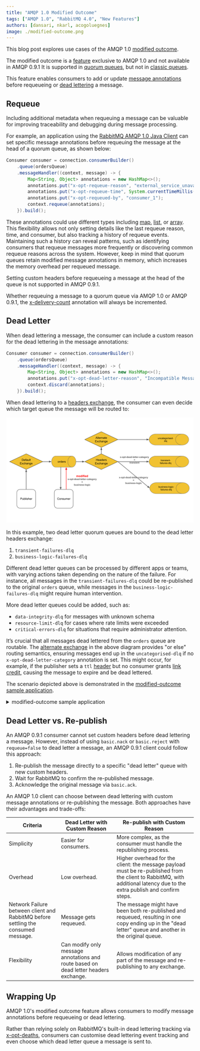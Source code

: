 ```yaml
---
title: "AMQP 1.0 Modified Outcome"
tags: ["AMQP 1.0", "RabbitMQ 4.0", "New Features"]
authors: [dansari, nkarl, acogoluegnes]
image: ./modified-outcome.png
---
```


This blog post explores use cases of the AMQP 1.0 [modified outcome](https://docs.oasis-open.org/amqp/core/v1.0/os/amqp-core-messaging-v1.0-os.html#type-modified).

<!-- truncate -->

The modified outcome is a [feature](/docs/amqp#outcomes) exclusive to AMQP 1.0 and not available in AMQP 0.9.1
It is supported in [quorum queues](/docs/quorum-queues), but not in [classic queues](/docs/classic-queues).

This feature enables consumers to add or update [message annotations](https://docs.oasis-open.org/amqp/core/v1.0/os/amqp-core-messaging-v1.0-os.html#type-message-annotations) before requeueing or [dead lettering](/docs/dlx) a message.

## Requeue

Including additional metadata when requeuing a message can be valuable for improving traceability and debugging during message processing.

For example, an application using the [RabbitMQ AMQP 1.0 Java Client](https://github.com/rabbitmq/rabbitmq-amqp-java-client) can set specific message annotations before requeuing the message at the head of a quorum queue, as shown below:
```java
Consumer consumer = connection.consumerBuilder()
    .queue(ordersQueue)
    .messageHandler((context, message) -> {
        Map<String, Object> annotations = new HashMap<>();
        annotations.put("x-opt-requeue-reason", "external_service_unavailable");
        annotations.put("x-opt-requeue-time", System.currentTimeMillis());
        annotations.put("x-opt-requeued-by", "consumer_1");
        context.requeue(annotations);
    }).build();
```

These annotations could use different types including [map](https://docs.oasis-open.org/amqp/core/v1.0/os/amqp-core-types-v1.0-os.html#type-map), [list](https://docs.oasis-open.org/amqp/core/v1.0/os/amqp-core-types-v1.0-os.html#type-list), or [array](https://docs.oasis-open.org/amqp/core/v1.0/os/amqp-core-types-v1.0-os.html#type-array).
This flexibility allows not only setting details like the last requeue reason, time, and consumer, but also tracking a history of requeue events.
Maintaining such a history can reveal patterns, such as identifying consumers that requeue messages more frequently or discovering common requeue reasons across the system.
However, keep in mind that quorum queues retain modified message annotations in memory, which increases the memory overhead per requeued message.

Setting custom headers before requeueing a message at the head of the queue is not supported in AMQP 0.9.1.

Whether requeuing a message to a quorum queue via AMQP 1.0 or AMQP 0.9.1, the [x-delivery-count](https://www.rabbitmq.com/docs/quorum-queues#poison-message-handling) annotation will always be incremented.

## Dead Letter

When dead lettering a message, the consumer can include a custom reason for the dead lettering in the message annotations:
```java
Consumer consumer = connection.consumerBuilder()
    .queue(ordersQueue)
    .messageHandler((context, message) -> {
        Map<String, Object> annotations = new HashMap<>();
        annotations.put("x-opt-dead-letter-reason", "Incompatible Message Format");
        context.discard(annotations);
    }).build();
```

When dead lettering to a [headers exchange](/tutorials/amqp-concepts#exchange-headers), the consumer can even decide which target queue the message will be routed to:

![An AMQP 1.0 consumer can use the modified outcome to decide which dead letter queue a message is routed to.](modified-outcome.svg)

In this example, two dead letter quorum queues are bound to the dead letter headers exchange:
1. `transient-failures-dlq`
2. `business-logic-failures-dlq`

Different dead letter queues can be processed by different apps or teams, with varying actions taken depending on the nature of the failure.
For instance, all messages in the `transient-failures-dlq` could be re-published to the original `orders` queue, while messages in the `business-logic-failures-dlq` might require human intervention.

More dead letter queues could be added, such as:
* `data-integrity-dlq` for messages with unknown schema
* `resource-limit-dlq` for cases where rate limits were exceeded
* `critical-errors-dlq` for situations that require administrator attention.

It’s crucial that all messages dead lettered from the `orders` queue are routable.
The [alternate exchange](/docs/ae) in the above diagram provides "or else" routing semantics, ensuring messages end up in the `uncategorised-dlq` if no `x-opt-dead-letter-category` annotation is set.
This might occur, for example, if the publisher sets a `ttl` [header](https://docs.oasis-open.org/amqp/core/v1.0/os/amqp-core-messaging-v1.0-os.html#type-header) but no consumer grants [link credit](/blog/2024/09/02/amqp-flow-control#link-credit), causing the message to expire and be dead lettered.

The scenario depicted above is demonstrated in the [modified-outcome sample application](https://github.com/ansd/modified-outcome/blob/v0.1.0/src/main/java/com/github/ansd/App.java).

<details>
<summary>modified-outcome sample application</summary>

The sample app uses the [RabbitMQ AMQP 1.0 Java Client](https://github.com/rabbitmq/rabbitmq-amqp-java-client).

You can run this sample application as follows:
1. Start RabbitMQ server via `docker run -it --rm --name rabbitmq -p 5672:5672 -p 15672:15672 rabbitmq:4.0-management`
2. In the root directory of [the sample app](https://github.com/ansd/modified-outcome/tree/v0.1.0), start the client via `mvn clean compile exec:java`.

After publishing a message to the `orders` queue, the client app consumes the message and outputs the following on the console:
```
publisher: received ACCEPTED outcome
consumer: setting annotations {x-opt-dead-letter-reason=Customer Not Eligible for Discount, x-opt-dead-letter-category=business-logic} and dead lettering...
```
The message will be dead lettered to the `business-logic-failures-dlq`.

To prevent message loss during dead lettering, the sample app uses [at-least-once dead lettering](/blog/2022/03/29/at-least-once-dead-lettering).

</details>

## Dead Letter vs. Re-publish

An AMQP 0.9.1 consumer cannot set custom headers before dead lettering a message.
However, instead of using `basic.nack` or `basic.reject` with `requeue=false` to dead letter a message, an AMQP 0.9.1 client could follow this approach:
1. Re-publish the message directly to a specific "dead letter" queue with new custom headers.
2. Wait for RabbitMQ to confirm the re-published message.
3. Acknowledge the original message via `basic.ack`.

An AMQP 1.0 client can choose between dead lettering with custom message annotations or re-publishing the message.
Both approaches have their advantages and trade-offs:

| Criteria | Dead Letter with Custom Reason | Re-publish with Custom Reason |
| --- | --- | --- |
| Simplicity | Easier for consumers. | More complex, as the consumer must handle the republishing process. |
| Overhead | Low overhead. | Higher overhead for the client: the message payload must be re-published from the client to RabbitMQ, with additional latency due to the extra publish and confirm steps. |
| Network Failure between client and RabbitMQ before settling the consumed message. | Message gets requeued. | The message might have been both re-published and requeued, resulting in one copy ending up in the "dead letter" queue and another in the original queue. |
| Flexibility |	Can modify only message annotations and route based on dead letter headers exchange. | Allows modification of any part of the message and re-publishing to any exchange. |

## Wrapping Up
AMQP 1.0's modified outcome feature allows consumers to modify message annotations before requeueing or dead lettering.

Rather than relying solely on RabbitMQ's built-in dead lettering tracking via [x-opt-deaths](/docs/dlx#effects), consumers can customise dead lettering event tracking and even choose which dead letter queue a message is sent to.
